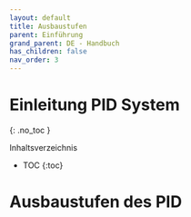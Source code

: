 ```yaml
---
layout: default
title: Ausbaustufen
parent: Einführung
grand_parent: DE - Handbuch
has_children: false
nav_order: 3
---
```


# Einleitung PID System
{: .no_toc }

Inhaltsverzeichnis

* TOC
{:toc}

# Ausbaustufen des PID
